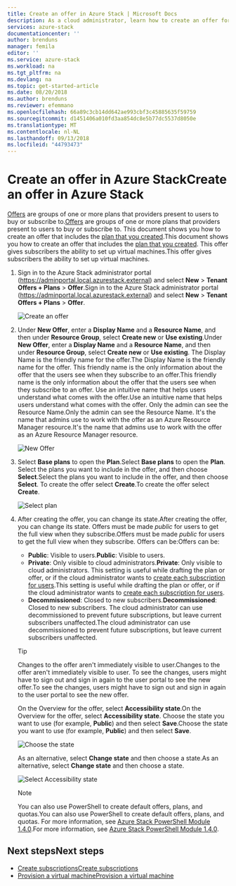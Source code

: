 ```yaml
---
title: Create an offer in Azure Stack | Microsoft Docs
description: As a cloud administrator, learn how to create an offer for your users in Azure Stack.
services: azure-stack
documentationcenter: ''
author: brenduns
manager: femila
editor: ''
ms.service: azure-stack
ms.workload: na
ms.tgt_pltfrm: na
ms.devlang: na
ms.topic: get-started-article
ms.date: 08/20/2018
ms.author: brenduns
ms.reviewer: efemmano
ms.openlocfilehash: 66a89c3cb14dd642ae993cbf3c45885635f59759
ms.sourcegitcommit: d1451406a010fd3aa854dc8e5b77dc5537d8050e
ms.translationtype: MT
ms.contentlocale: nl-NL
ms.lasthandoff: 09/13/2018
ms.locfileid: "44793473"
---
```

# <a name="create-an-offer-in-azure-stack"></a><span data-ttu-id="1549e-103">Create an offer in Azure Stack</span><span class="sxs-lookup"><span data-stu-id="1549e-103">Create an offer in Azure Stack</span></span>

<span data-ttu-id="1549e-104">[Offers](azure-stack-key-features.md) are groups of one or more plans that providers present to users to buy or subscribe to.</span><span class="sxs-lookup"><span data-stu-id="1549e-104">[Offers](azure-stack-key-features.md) are groups of one or more plans that providers present to users to buy or subscribe to.</span></span> <span data-ttu-id="1549e-105">This document shows you how to create an offer that includes the [plan that you created](azure-stack-create-plan.md).</span><span class="sxs-lookup"><span data-stu-id="1549e-105">This document shows you how to create an offer that includes the [plan that you created](azure-stack-create-plan.md).</span></span> <span data-ttu-id="1549e-106">This offer gives subscribers the ability to set up virtual machines.</span><span class="sxs-lookup"><span data-stu-id="1549e-106">This offer gives subscribers the ability to set up virtual machines.</span></span>

1. <span data-ttu-id="1549e-107">Sign in to the Azure Stack administrator portal (https://adminportal.local.azurestack.external) and select **New** > **Tenant Offers + Plans** > **Offer**.</span><span class="sxs-lookup"><span data-stu-id="1549e-107">Sign in to the Azure Stack administrator portal (https://adminportal.local.azurestack.external) and select **New** > **Tenant Offers + Plans** > **Offer**.</span></span>

   ![Create an offer](media/azure-stack-create-offer/image01.png)
  
2. <span data-ttu-id="1549e-109">Under **New Offer**, enter a **Display Name** and a **Resource Name**, and then under **Resource Group**, select **Create new** or **Use existing**.</span><span class="sxs-lookup"><span data-stu-id="1549e-109">Under **New Offer**, enter a **Display Name** and a **Resource Name**, and then under **Resource Group**, select **Create new** or **Use existing**.</span></span> <span data-ttu-id="1549e-110">The Display Name is the friendly name for the offer.</span><span class="sxs-lookup"><span data-stu-id="1549e-110">The Display Name is the friendly name for the offer.</span></span> <span data-ttu-id="1549e-111">This friendly name is the only information about the offer that the users see when they subscribe to an offer.</span><span class="sxs-lookup"><span data-stu-id="1549e-111">This friendly name is the only information about the offer that the users see when they subscribe to an offer.</span></span> <span data-ttu-id="1549e-112">Use an intuitive name that helps users understand what comes with the offer.</span><span class="sxs-lookup"><span data-stu-id="1549e-112">Use an intuitive name that helps users understand what comes with the offer.</span></span> <span data-ttu-id="1549e-113">Only the admin can see the Resource Name.</span><span class="sxs-lookup"><span data-stu-id="1549e-113">Only the admin can see the Resource Name.</span></span> <span data-ttu-id="1549e-114">It's the name that admins use to work with the offer as an Azure Resource Manager resource.</span><span class="sxs-lookup"><span data-stu-id="1549e-114">It's the name that admins use to work with the offer as an Azure Resource Manager resource.</span></span>

   ![New Offer](media/azure-stack-create-offer/image01a.png)
  
3. <span data-ttu-id="1549e-116">Select **Base plans** to open the **Plan**.</span><span class="sxs-lookup"><span data-stu-id="1549e-116">Select **Base plans** to open the **Plan**.</span></span> <span data-ttu-id="1549e-117">Select the plans you want to include in the offer, and then choose **Select**.</span><span class="sxs-lookup"><span data-stu-id="1549e-117">Select the plans you want to include in the offer, and then choose **Select**.</span></span> <span data-ttu-id="1549e-118">To create the offer select **Create**.</span><span class="sxs-lookup"><span data-stu-id="1549e-118">To create the offer select **Create**.</span></span>

   ![Select plan](media/azure-stack-create-offer/image02.png)
  
4. <span data-ttu-id="1549e-120">After creating the offer, you can change its state.</span><span class="sxs-lookup"><span data-stu-id="1549e-120">After creating the offer, you can change its state.</span></span> <span data-ttu-id="1549e-121">Offers must be made *public* for users to get the full view when they subscribe.</span><span class="sxs-lookup"><span data-stu-id="1549e-121">Offers must be made *public* for users to get the full view when they subscribe.</span></span> <span data-ttu-id="1549e-122">Offers can be:</span><span class="sxs-lookup"><span data-stu-id="1549e-122">Offers can be:</span></span>

   - <span data-ttu-id="1549e-123">**Public**: Visible to users.</span><span class="sxs-lookup"><span data-stu-id="1549e-123">**Public**: Visible to users.</span></span>
   - <span data-ttu-id="1549e-124">**Private**: Only visible to cloud administrators.</span><span class="sxs-lookup"><span data-stu-id="1549e-124">**Private**: Only visible to cloud administrators.</span></span> <span data-ttu-id="1549e-125">This setting is useful while drafting the plan or offer, or if the cloud administrator wants to [create each subscription for users](azure-stack-subscribe-plan-provision-vm.md#create-a-subscription-as-a-cloud-operator).</span><span class="sxs-lookup"><span data-stu-id="1549e-125">This setting is useful while drafting the plan or offer, or if the cloud administrator wants to [create each subscription for users](azure-stack-subscribe-plan-provision-vm.md#create-a-subscription-as-a-cloud-operator).</span></span>
   - <span data-ttu-id="1549e-126">**Decommissioned**: Closed to new subscribers.</span><span class="sxs-lookup"><span data-stu-id="1549e-126">**Decommissioned**: Closed to new subscribers.</span></span> <span data-ttu-id="1549e-127">The cloud administrator can use decommissioned to prevent future subscriptions, but leave current subscribers unaffected.</span><span class="sxs-lookup"><span data-stu-id="1549e-127">The cloud administrator can use decommissioned to prevent future subscriptions, but leave current subscribers unaffected.</span></span>

   > [!TIP]  
   > <span data-ttu-id="1549e-128">Changes to the offer aren't immediately visible to user.</span><span class="sxs-lookup"><span data-stu-id="1549e-128">Changes to the offer aren't immediately visible to user.</span></span> <span data-ttu-id="1549e-129">To see the changes, users might have to sign out and sign in again to the user portal to see the new offer.</span><span class="sxs-lookup"><span data-stu-id="1549e-129">To see the changes, users might have to sign out and sign in again to the user portal to see the new offer.</span></span>

   <span data-ttu-id="1549e-130">On the Overview for the offer, select **Accessibility state**.</span><span class="sxs-lookup"><span data-stu-id="1549e-130">On the Overview for the offer, select **Accessibility state**.</span></span> <span data-ttu-id="1549e-131">Choose the state you want to use (for example, **Public**) and then select **Save**.</span><span class="sxs-lookup"><span data-stu-id="1549e-131">Choose the state you want to use (for example, **Public**) and then select **Save**.</span></span>
 
     ![Choose the state](media/azure-stack-create-offer/change-stage-1807.png)

     <span data-ttu-id="1549e-133">As an alternative, select **Change state** and then choose a state.</span><span class="sxs-lookup"><span data-stu-id="1549e-133">As an alternative, select **Change state** and then choose a state.</span></span>

    ![Select Accessibility state](media/azure-stack-create-offer/change-stage-select-1807.png)

   > [!NOTE]
   > <span data-ttu-id="1549e-135">You can also use PowerShell to create default offers, plans, and quotas.</span><span class="sxs-lookup"><span data-stu-id="1549e-135">You can also use PowerShell to create default offers, plans, and quotas.</span></span> <span data-ttu-id="1549e-136">For more information, see [Azure Stack PowerShell Module 1.4.0](https://docs.microsoft.com/powershell/azure/azure-stack/overview?view=azurestackps-1.4.0).</span><span class="sxs-lookup"><span data-stu-id="1549e-136">For more information, see [Azure Stack PowerShell Module 1.4.0](https://docs.microsoft.com/powershell/azure/azure-stack/overview?view=azurestackps-1.4.0).</span></span>

## <a name="next-steps"></a><span data-ttu-id="1549e-137">Next steps</span><span class="sxs-lookup"><span data-stu-id="1549e-137">Next steps</span></span>

- [<span data-ttu-id="1549e-138">Create subscriptions</span><span class="sxs-lookup"><span data-stu-id="1549e-138">Create subscriptions</span></span>](azure-stack-subscribe-plan-provision-vm.md)
- [<span data-ttu-id="1549e-139">Provision a virtual machine</span><span class="sxs-lookup"><span data-stu-id="1549e-139">Provision a virtual machine</span></span>](azure-stack-provision-vm.md)
